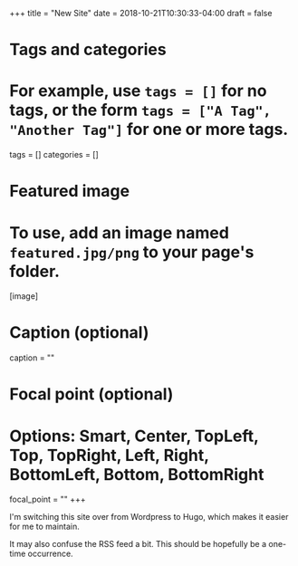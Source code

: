 +++
title = "New Site"
date = 2018-10-21T10:30:33-04:00
draft = false

# Tags and categories
# For example, use `tags = []` for no tags, or the form `tags = ["A Tag", "Another Tag"]` for one or more tags.
tags = []
categories = []

# Featured image
# To use, add an image named `featured.jpg/png` to your page's folder.
[image]
  # Caption (optional)
  caption = ""

  # Focal point (optional)
  # Options: Smart, Center, TopLeft, Top, TopRight, Left, Right, BottomLeft, Bottom, BottomRight
  focal_point = ""
+++

I'm switching this site over from Wordpress to Hugo, which makes it easier for me to maintain.

It may also confuse the RSS feed a bit. This should be hopefully be a one-time occurrence.
